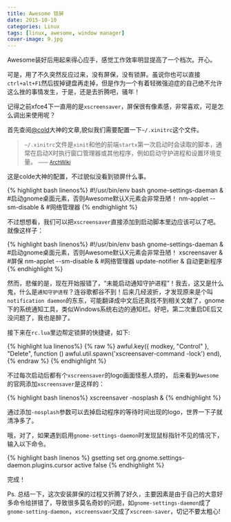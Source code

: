 ```yaml
---
title: Awesome 锁屏
date: 2015-10-10
categories: Linux
tags: [linux, awesome, window manager]
cover-image: 9.jpg
---
```


Awesome装好后用起来得心应手，感觉工作效率明显提高了一个档次。开心。

可是，用了不久突然反应过来，没有屏保，没有锁屏。虽说你也可以直接`ctrl+alt+F1`然后拔掉键盘再走掉，但是作为一个有着轻微强迫症的自己绝不允许这么挫的事情发生，于是，还是去折腾吧，骚年！

记得之前xfce4下一直用的是`xscreensaver`，屏保很有像素感，非常喜欢，可是怎么调出来使用呢？

首先查阅[@cold](http://ju.outofmemory.con/entry/94124)大神的文章,貌似我们需要配置一下`~/.xinitrc`这个文件。

> `~/.xinitrc`文件是`xinit`和他的前端`startx`第一次启动时会读取的脚本，通常在启动X时执行窗口管理器或其他程序，例如启动守护进程和设置环境变量。
> <small>—— [ArchWiki](https://wiki.archlinux.org/index.php/xinitrc_(简体中文))</small>

这是colde大神的配置，不过貌似没看到锁屏什么事。

{% highlight bash linenos%}
#!/usr/bin/env bash
gnome-settings-daeman & #启动gnome桌面元素，否则Awesome默认X元素会非常丑陋！
nm-applet --sm-disable & #网络管理器
{% endhighlight %}

不过想想看，我们可以把`xscreensaver`直接添加到启动脚本里边应该可以了吧。就像这样子：

{% highlight bash linenos%}
#!/usr/bin/env bash
gnome-settings-daeman & #启动gnome桌面元素，否则Awesome默认X元素会非常丑陋！
xscreensaver & #屏保
nm-applet --sm-disable & #网络管理器
update-notifier & 自动更新程序
{% endhighlight %}

然而，悲催的是，现在开始报错了，“未能启动通知守护进程”！我去，这又是什么鬼，什么是`通知守护进程`？连谷歌都谷不到！后来几经波折，才发现原来是个叫`notification daemon`的东东，可能翻译成中文后还真找不到相关文献了，gnome下的系统通知工具，类似Windows系统右边的通知栏。好吧，第二次重启DE后又没问题了，我也是醉了。

接下来在`rc.lua`里边帮定锁屏的快捷键，如下:

{% highlight lua linenos%}
{% raw %}
awful.key({ modkey, "Control" }, "Delete", function () awful.util.spawn('xscreensaver-command -lock') end),
{% endraw %}
{% endhighlight %}

不过每次启动后都有个`xscreensaver`的logo画面怪惹人烦的， 后来看到`Awesome`的官网添加`xscreensaver`是这样的：

{% highlight bash linenos%}
xscreensaver -nosplash &
{% endhighlight %}

通过添加`-nosplash`参数可以去掉启动程序的等待时间出现的logo，世界一下子就清净多了。

哦，对了，如果遇到启用`gnome-settings-daemon`时发现鼠标指针不见的情况下，输入以下命令。

{% highlight bash linenos %}
gsetting set org.gnome.settings-daemon.plugins.cursor active false
{% endhighlight %}

完成！

Ps. 总结一下，这次安装屏保的过程又折腾了好久，主要因素是由于自己的大意好多命令给拼错了，导致很多莫名奇妙的问题，如`gnome-settings-daemon`成了`gnome-setting-daemon`，`xscreensvaer`又成了`xscreen-saver`，切记不要太粗心!
